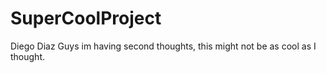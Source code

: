 # SuperCoolProject


Diego Diaz
Guys im having second thoughts, this might not be as cool as I thought.

